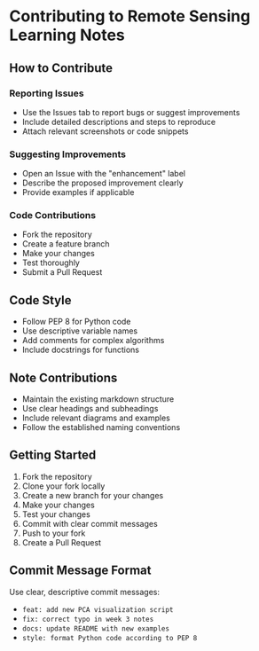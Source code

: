 # Contributing to Remote Sensing Learning Notes

## How to Contribute

### Reporting Issues
- Use the Issues tab to report bugs or suggest improvements
- Include detailed descriptions and steps to reproduce
- Attach relevant screenshots or code snippets

### Suggesting Improvements
- Open an Issue with the "enhancement" label
- Describe the proposed improvement clearly
- Provide examples if applicable

### Code Contributions
- Fork the repository
- Create a feature branch
- Make your changes
- Test thoroughly
- Submit a Pull Request

## Code Style
- Follow PEP 8 for Python code
- Use descriptive variable names
- Add comments for complex algorithms
- Include docstrings for functions

## Note Contributions
- Maintain the existing markdown structure
- Use clear headings and subheadings
- Include relevant diagrams and examples
- Follow the established naming conventions

## Getting Started
1. Fork the repository
2. Clone your fork locally
3. Create a new branch for your changes
4. Make your changes
5. Test your changes
6. Commit with clear commit messages
7. Push to your fork
8. Create a Pull Request

## Commit Message Format
Use clear, descriptive commit messages:
- `feat: add new PCA visualization script`
- `fix: correct typo in week 3 notes`
- `docs: update README with new examples`
- `style: format Python code according to PEP 8`
